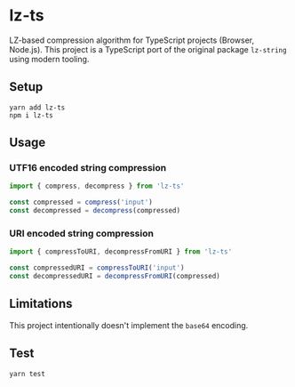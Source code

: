 # lz-ts

LZ-based compression algorithm for TypeScript projects (Browser, Node.js).
This project is a TypeScript port of the original package `lz-string` using modern tooling.

## Setup

    yarn add lz-ts
    npm i lz-ts

## Usage

### UTF16 encoded string compression

```ts
import { compress, decompress } from 'lz-ts'

const compressed = compress('input')
const decompressed = decompress(compressed)
```

### URI encoded string compression

```ts
import { compressToURI, decompressFromURI } from 'lz-ts'

const compressedURI = compressToURI('input')
const decompressedURI = decompressFromURI(compressed)
```

## Limitations

This project intentionally doesn't implement the `base64` encoding.

## Test

    yarn test
